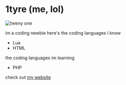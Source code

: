 # 1tyre (me, lol)

![tweny one](https://media.discordapp.net/attachments/883138118956503072/887460976339849278/lebrown.gif)

im a coding newbie
here's the coding languages i know
- Lua
- HTML

the coding languages im learning
- PHP

check out [my website](https://tyre.ml)
